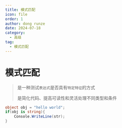 ```yaml
---
title: 模式匹配
icon: file
order: 1
author: dong runze
date: 2024-07-18
category:	
  - 高级
tag: 
  - 模式匹配
---
```




# 模式匹配

> 是一种测试`表达式`是否具有`特定特征`的方式
>
> 是简化代码、提高可读性和灵活处理不同类型和条件





```C#
object obj = "hello world";
if(obj is string){
    Console.WriteLine(str);
}
```

